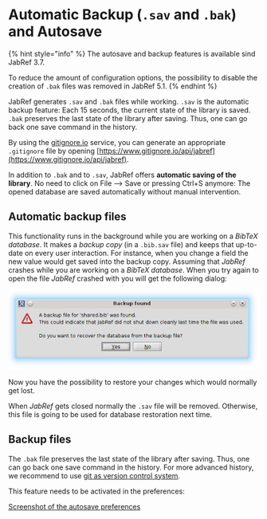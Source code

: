 # Automatic Backup (`.sav` and `.bak`) and Autosave

{% hint style="info" %}
The autosave and backup features is available sind JabRef 3.7.

To reduce the amount of configuration options, the possibility to disable the creation of `.bak` files was removed in JabRef 5.1.
{% endhint %}

JabRef generates `.sav` and `.bak` files while working.
`.sav` is the automatic backup feature: Each 15 seconds, the current state of the library is saved.
`.bak` preserves the last state of the library after saving.
Thus, one can go back one save command in the history.

By using the [gitignore.io](https://www.gitignore.io/) service, you can generate an appropriate `.gitignore` file by opening [https://www.gitignore.io/api/jabref](https://www.gitignore.io/api/jabref).

In addition to `.bak` and to `.sav`, JabRef offers **automatic saving of the library**.
No need to click on File --> Save or pressing Ctrl+S anymore:
The opened database are saved automatically without manual intervention.

## Automatic backup files

This functionality runs in the background while you are working on a _BibTeX database_. It makes a _backup copy_ (in a `.bib.sav` file) and keeps that up-to-date on every user interaction. For instance, when you change a field the new value would get saved into the backup copy.
Assuming that _JabRef_ crashes while you are working on a _BibTeX database_. When you try again to open the file _JabRef_ crashed with you will get the following dialog:

![Screenshot of the backup dialog](../.gitbook/assets/backup_found.png)

Now you have the possibility to restore your changes which would normally get lost.

When _JabRef_ gets closed normally the `.sav` file will be removed. Otherwise, this file is going to be used for database restoration next time.

## Backup files

The `.bak` file preserves the last state of the library after saving.
Thus, one can go back one save command in the history.
For more advanced history, we recommend to use [git as version control system](https://git-scm.com/book).

This feature needs to be activated in the preferences:

[Screenshot of the autosave preferences](../.gitbook/assets/autosave.png)
